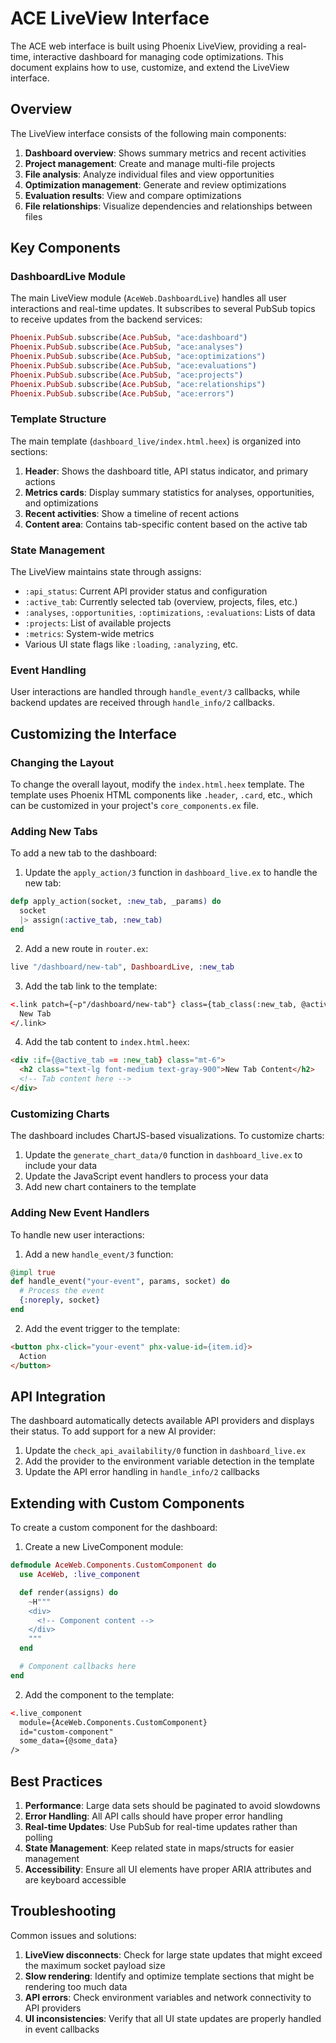 # ACE LiveView Interface

The ACE web interface is built using Phoenix LiveView, providing a real-time, interactive dashboard for managing code optimizations. This document explains how to use, customize, and extend the LiveView interface.

## Overview

The LiveView interface consists of the following main components:

1. **Dashboard overview**: Shows summary metrics and recent activities
2. **Project management**: Create and manage multi-file projects
3. **File analysis**: Analyze individual files and view opportunities
4. **Optimization management**: Generate and review optimizations
5. **Evaluation results**: View and compare optimizations
6. **File relationships**: Visualize dependencies and relationships between files

## Key Components

### DashboardLive Module

The main LiveView module (`AceWeb.DashboardLive`) handles all user interactions and real-time updates. It subscribes to several PubSub topics to receive updates from the backend services:

```elixir
Phoenix.PubSub.subscribe(Ace.PubSub, "ace:dashboard")
Phoenix.PubSub.subscribe(Ace.PubSub, "ace:analyses")
Phoenix.PubSub.subscribe(Ace.PubSub, "ace:optimizations")
Phoenix.PubSub.subscribe(Ace.PubSub, "ace:evaluations")
Phoenix.PubSub.subscribe(Ace.PubSub, "ace:projects")
Phoenix.PubSub.subscribe(Ace.PubSub, "ace:relationships")
Phoenix.PubSub.subscribe(Ace.PubSub, "ace:errors")
```

### Template Structure

The main template (`dashboard_live/index.html.heex`) is organized into sections:

1. **Header**: Shows the dashboard title, API status indicator, and primary actions
2. **Metrics cards**: Display summary statistics for analyses, opportunities, and optimizations
3. **Recent activities**: Show a timeline of recent actions
4. **Content area**: Contains tab-specific content based on the active tab

### State Management

The LiveView maintains state through assigns:

- `:api_status`: Current API provider status and configuration
- `:active_tab`: Currently selected tab (overview, projects, files, etc.)
- `:analyses`, `:opportunities`, `:optimizations`, `:evaluations`: Lists of data
- `:projects`: List of available projects
- `:metrics`: System-wide metrics
- Various UI state flags like `:loading`, `:analyzing`, etc.

### Event Handling

User interactions are handled through `handle_event/3` callbacks, while backend updates are received through `handle_info/2` callbacks.

## Customizing the Interface

### Changing the Layout

To change the overall layout, modify the `index.html.heex` template. The template uses Phoenix HTML components like `.header`, `.card`, etc., which can be customized in your project's `core_components.ex` file.

### Adding New Tabs

To add a new tab to the dashboard:

1. Update the `apply_action/3` function in `dashboard_live.ex` to handle the new tab:

```elixir
defp apply_action(socket, :new_tab, _params) do
  socket
  |> assign(:active_tab, :new_tab)
end
```

2. Add a new route in `router.ex`:

```elixir
live "/dashboard/new-tab", DashboardLive, :new_tab
```

3. Add the tab link to the template:

```html
<.link patch={~p"/dashboard/new-tab"} class={tab_class(:new_tab, @active_tab)}>
  New Tab
</.link>
```

4. Add the tab content to `index.html.heex`:

```html
<div :if={@active_tab == :new_tab} class="mt-6">
  <h2 class="text-lg font-medium text-gray-900">New Tab Content</h2>
  <!-- Tab content here -->
</div>
```

### Customizing Charts

The dashboard includes ChartJS-based visualizations. To customize charts:

1. Update the `generate_chart_data/0` function in `dashboard_live.ex` to include your data
2. Update the JavaScript event handlers to process your data
3. Add new chart containers to the template

### Adding New Event Handlers

To handle new user interactions:

1. Add a new `handle_event/3` function:

```elixir
@impl true
def handle_event("your-event", params, socket) do
  # Process the event
  {:noreply, socket}
end
```

2. Add the event trigger to the template:

```html
<button phx-click="your-event" phx-value-id={item.id}>
  Action
</button>
```

## API Integration

The dashboard automatically detects available API providers and displays their status. To add support for a new AI provider:

1. Update the `check_api_availability/0` function in `dashboard_live.ex`
2. Add the provider to the environment variable detection in the template
3. Update the API error handling in `handle_info/2` callbacks

## Extending with Custom Components

To create a custom component for the dashboard:

1. Create a new LiveComponent module:

```elixir
defmodule AceWeb.Components.CustomComponent do
  use AceWeb, :live_component

  def render(assigns) do
    ~H"""
    <div>
      <!-- Component content -->
    </div>
    """
  end

  # Component callbacks here
end
```

2. Add the component to the template:

```html
<.live_component
  module={AceWeb.Components.CustomComponent}
  id="custom-component"
  some_data={@some_data}
/>
```

## Best Practices

1. **Performance**: Large data sets should be paginated to avoid slowdowns
2. **Error Handling**: All API calls should have proper error handling
3. **Real-time Updates**: Use PubSub for real-time updates rather than polling
4. **State Management**: Keep related state in maps/structs for easier management
5. **Accessibility**: Ensure all UI elements have proper ARIA attributes and are keyboard accessible

## Troubleshooting

Common issues and solutions:

1. **LiveView disconnects**: Check for large state updates that might exceed the maximum socket payload size
2. **Slow rendering**: Identify and optimize template sections that might be rendering too much data
3. **API errors**: Check environment variables and network connectivity to API providers
4. **UI inconsistencies**: Verify that all UI state updates are properly handled in event callbacks